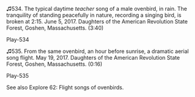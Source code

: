 ♫534. The typical daytime *teacher* song of a male ovenbird, in rain.
The tranquility of standing peacefully in nature, recording a singing
bird, is broken at 2:15. June 5, 2017. Daughters of the American
Revolution State Forest, Goshen, Massachusetts. (3:40)

Play-534

♫535. From the same ovenbird, an hour before sunrise, a dramatic aerial
song flight. May 19, 2017. Daughters of the American Revolution State
Forest, Goshen, Massachusetts. (0:16)

Play-535

See also Explore 62: Flight songs of ovenbirds.
